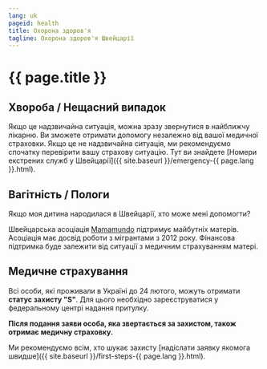 ```yaml
---
lang: uk
pageid: health
title: Охорона здоров'я 
tagline: Охорона здоров'я Швейцарії
---
```

# {{ page.title }}

## Хвороба / Нещасний випадок

Якщо це надзвичайна ситуація, можна зразу звернутися в найближчу лікарню. Ви зможете отримати допомогу незалежно від вашої медичної страховки. Якщо це не надзвичайна ситуація, ми рекомендуємо спочатку перевірити вашу страхову ситуацію. Тут ви знайдете [Номери екстрених служб у Швейцарії]({{ site.baseurl }}/emergency-{{ page.lang }}.html).

## Вагітність / Пологи
Якщо моя дитина народилася в Швейцарії, хто може мені допомогти?

Швейцарська асоціація [Mamamundo](http://staging.gesundheitsfoerderung.ch/pgv/gefoerderte-projekte/mamamundo.html) підтримує майбутніх матерів. Асоціація має досвід роботи з мігрантами з 2012 року. Фінансова підтримка буде залежити від ситуації з медичним страхуванням матері.

## Медичне страхування
Всі особи, які проживали в Україні до 24 лютого, можуть отримати **статус захисту "S"**. Для цього необхідно зареєструватися у федеральному центрі надання притулку.

**Після подання заяви особа, яка звертається за захистом, також отримає медичну страховку.**

Ми рекомендуємо всім, хто шукає захисту [надіслати заявку якомога швидше]({{ site.baseurl }}/first-steps-{{ page.lang }}.html).
